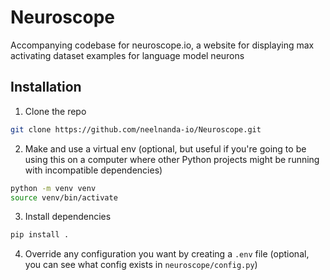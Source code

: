# Neuroscope
Accompanying codebase for neuroscope.io, a website for displaying max activating dataset examples for language model neurons

## Installation

1. Clone the repo
```sh
git clone https://github.com/neelnanda-io/Neuroscope.git
```
2. Make and use a virtual env (optional, but useful if you're going to be using this on a computer where other Python projects might be running with incompatible dependencies)
```sh
python -m venv venv
source venv/bin/activate
```
3. Install dependencies
```sh
pip install .
```
4. Override any configuration you want by creating a `.env` file (optional, you can see what config exists in `neuroscope/config.py`)
